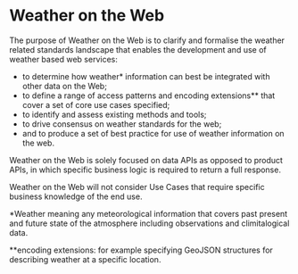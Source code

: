 # Weather on the Web

The purpose of Weather on the Web is to clarify and formalise the weather related standards landscape that enables the development and use of weather based web services: 

- to determine how weather* information can best be integrated with other data on the Web; 
- to define a range of access patterns and encoding extensions** that cover a set of core use cases specified; 
- to identify and assess existing methods and tools; 
- to drive consensus on weather standards for the web;
- and to produce a set of best practice for use of weather information on the web.

Weather on the Web is solely focused on data APIs as opposed to product APIs, in which specific business logic is required to return a full response. 

Weather on the Web will not consider Use Cases that require specific business knowledge of the end use. 

*Weather meaning any meteorological information that covers past present and future state of the atmosphere including observations and climitalogical data.

**encoding extensions: for example specifying GeoJSON structures for describing weather at a specific location.
